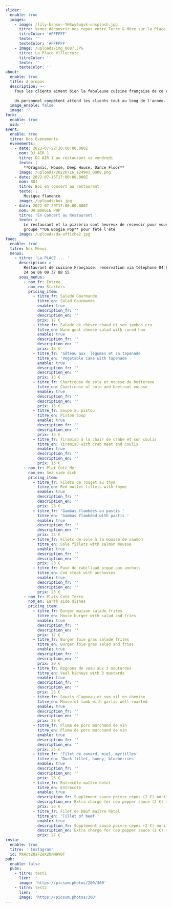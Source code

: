 ```yaml
---
slider:
  enable: true
  images:
    - image: /lily-banse--YHSwy6uqvk-unsplash.jpg
      titre: Venez découvrir nos repas entre Terre & Mère sur la Place de Villecroze
      titreColor: '#FFFFFF'
      texte: ''
      texteColor: '#FFFFFF'
    - image: /uploads/img_0087.JPG
      titre: La Place Villecroze
      titreColor: ''
      texte: ''
      texteColor: ''
about:
  enable: true
  title: A propos
  description: >-
    Tous les clients aiment bien la fabuleuse cuisine française de ce restaurant. LA PLACE Villecroze est si bien placé qu'on peut y accéder en utilisant n'importe quel transport. Essayez une pizza fascinante. Commander un parfait savoureux s'avère être une excellente expérience ici. Un vin délicieux fait parti des boissons les plus commandées dans ce lieu. Les visiteurs n'aiment pas prendre un café à cet endroit.
    
    Un personnel compétent attend les clients tout au long de l'année. Un service luxueux est toujours un plaisir. Des plats délicieux à un prix démocratique sont offerts ici. Un décor familial et une ambiance plaisante permettent aux clients de se détendre. 
  image_enable: false
  image: ''
fork:
  enable: true
  uid: ''
event:
  enable: true
  titre: Nos Événements
  evenements:
    - date: 2022-07-22T20:00:00.000Z
      nom: DJ AIR 1
      titre: DJ AIR 1 au restaurant ce vendredi
      texte: |
        **Oraganic, House, Deep House, Dance Floor**
      image: /uploads/20220716_124943_0000.png
    - date: 2022-07-15T17:00:00.000Z
      nom: BOI
      titre: Boi en concert au restaurant
      texte: |
        Musique flamenco
      image: /uploads/boi.jpg
    - date: 2022-07-29T17:00:00.000Z
      nom: DA BOOGIE POP
      titre: 'En Concert au Restaurant '
      texte: >
        Le restaurant et la pizzéria sont heureux de recevoir pour vous le
        groupe **Da Boogie Pop** pour fêté l'été
      image: /uploads/da-affiche2.jpg
food:
  enable: true
  titre: Nos Menus
  menus:
    - titre: 'La PLACE ... '
      description: >
        Restaurant de cuisine Française: réservation via téléphone 04 94 70 27
        24 ou 06 09 37 88 55
      sous_menus:
        - nom_fr: Entrée
          nom_en: Starters
          pricing_item:
            - titre_fr: Salade Gourmande
              titre_en: Salad Gourmande
              enable: true
              description_fr: ''
              description_en: ''
              prix: 17 €
            - titre_fr: Salade de chèvre chaud et son jambon cru
              titre_en: Warm goat cheese salad with cured ham
              enable: true
              description_fr: ''
              description_en: ''
              prix: 15 €
            - titre_fr: 'Gâteau aux  légumes et sa tapenade                 '
              titre_en: 'Vegetable cake with tapenade   '
              enable: true
              description_fr: ''
              description_en: ''
              prix: 13 €
            - titre_fr: Chartreuse de sole et mousse de betterave
              titre_en: Chartreuse of sole and beetroot mousse
              enable: true
              description_fr: ''
              description_en: ''
              prix: 15 €
            - titre_fr: Soupe au pistou
              titre_en: Pistou Soup
              enable: true
              description_fr: ''
              description_en: ''
              prix: 15 €
            - titre_fr: Tiramisù à la chair de crabe et son coulis
              titre_en: Tiramisù with crab meat and coulis
              enable: true
              description_fr: ''
              description_en: ''
              prix: 15 €
        - nom_fr: Plat Coté Mer
          nom_en: Sea side dish
          pricing_item:
            - titre_fr: Filets de rouget au thym
              titre_en: Red mullet fillets with thyme
              enable: true
              description_fr: ''
              description_en: ''
              prix: 23 €
            - titre_fr: 'Gambas flambées au pastis '
              titre_en: 'Gambas flambéed with pastis '
              enable: true
              description_fr: ''
              description_en: ''
              prix: 25 €
            - titre_fr: Filets de sole à la mousse de saumon
              titre_en: Sole fillets with salmon mousse
              enable: true
              description_fr: ''
              description_en: ''
              prix: 23 €
            - titre_fr: Pavé de cabillaud piqué aux anchois
              titre_en: Cod steak with anchovies
              enable: true
              description_fr: ''
              description_en: ''
              prix: 23 €
        - nom_fr: Plats Coté Terre
          nom_en: Earth side dishes
          pricing_item:
            - titre_fr: Burger maison salade frites
              titre_en: House burger with salad and fries
              enable: true
              description_fr: ''
              description_en: ''
              prix: 17 €
            - titre_fr: Burger foie gras salade frites
              titre_en: Burger foie gras salad and fries
              enable: true
              description_fr: ''
              description_en: ''
              prix: 20 €
            - titre_fr: Rognons de veau aux 3 moutardes
              titre_en: Veal kidneys with 3 mustards
              enable: true
              description_fr: ''
              description_en: ''
              prix: 25 €
            - titre_fr: Souris d’agneau et son ail en chemise
              titre_en: Mouse of lamb with garlic well-roasted
              enable: true
              description_fr: ''
              description_en: ''
              prix: 25 €
            - titre_fr: Pluma de porc marchand de vin
              titre_en: Pluma de porc marchand de vin
              enable: true
              description_fr: ''
              description_en: ''
              prix: 25 €
            - titre_fr: 'Filet de canard, miel, myrtilles'
              titre_en: 'Duck fillet, honey, blueberries'
              enable: true
              description_fr: ''
              description_en: ''
              prix: 25 €
            - titre_fr: Entrecôte maître hôtel
              titre_en: Entrecote
              enable: true
              description_fr: Supplément sauce poivre cèpes (2 €) morilles (3 €)
              description_en: Extra charge for cep pepper sauce (2 €) morels (3 €)
              prix: 25 €
            - titre_fr: Filet de bœuf maître hôtel
              titre_en: 'Fillet of beef '
              enable: true
              description_fr: Supplément sauce poivre cèpes (2 €) morilles (3 €)
              description_en: Extra charge for cep pepper sauce (2 €) morels (3 €)
              prix: 27 €
insta:
  enable: true
  titre: ' Instagram'
  id: MkHctZOsF2eX2hnM9V0T
pub:
  enable: false
  pubs:
    - titre: test1
      lien: ''
      image: 'https://picsum.photos/200/300'
    - titre: test2
      lien: ''
      image: 'https://picsum.photos/300'
---
```




